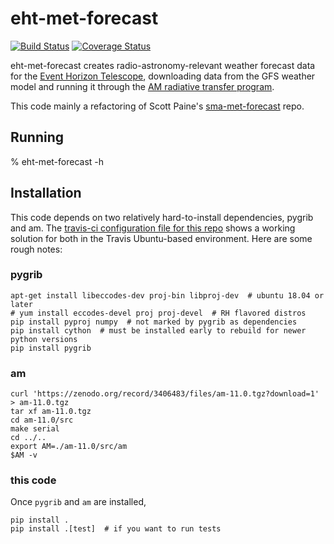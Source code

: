 # eht-met-forecast

[![Build Status](https://travis-ci.com/wumpus/paramsurvey.svg?branch=master)](https://travis-ci.com/wumpus/paramsurvey) [![Coverage Status](https://coveralls.io/repos/github/wumpus/paramsurvey/badge.svg?branch=master)](https://coveralls.io/github/wumpus/paramsurvey?branch=master)

eht-met-forecast creates radio-astronomy-relevant weather forecast
data for the
[Event Horizon Telescope](https://eventhorizontelescope.org/),
downloading data from the
GFS weather model and running it through the
[AM radiative transfer program](https://doi.org/10.5281/zenodo.640645).

This code mainly a refactoring of
Scott Paine's
[sma-met-forecast](https://github.com/Smithsonian/sma-met-forecast) repo.

## Running

% eht-met-forecast -h

## Installation

This code depends on two relatively hard-to-install dependencies,
pygrib and am. The [travis-ci configuration file for this repo](.travis.yml)
shows a working solution for both in the Travis Ubuntu-based environment. Here
are some rough notes:

### pygrib

```
apt-get install libeccodes-dev proj-bin libproj-dev  # ubuntu 18.04 or later
# yum install eccodes-devel proj proj-devel  # RH flavored distros
pip install pyproj numpy  # not marked by pygrib as dependencies
pip install cython  # must be installed early to rebuild for newer python versions
pip install pygrib
```

### am

```
curl 'https://zenodo.org/record/3406483/files/am-11.0.tgz?download=1' > am-11.0.tgz
tar xf am-11.0.tgz
cd am-11.0/src
make serial
cd ../..
export AM=./am-11.0/src/am
$AM -v
```

### this code

Once `pygrib` and `am` are installed,

```
pip install .
pip install .[test]  # if you want to run tests
```
